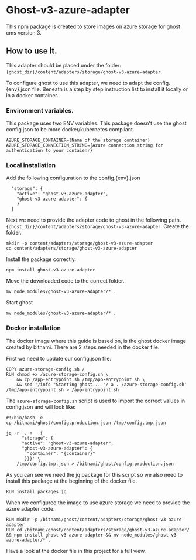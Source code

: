 # Ghost-v3-azure-adapter
This npm package is created to store images on azure storage for ghost cms version 3.

## How to use it.
This adapter should be placed under the folder: 
`{ghost_dir}/content/adapters/storage/ghost-v3-azure-adapter`.

To configure ghost to use this adapter, we need to adapt the  config.{env}.json file. 
Beneath is a step by step instruction list to install it locally or in a docker container.

### Environment variables.
This package uses two ENV variables. This package doesn't use the ghost config.json to be more docker/kubernetes compliant.
```
AZURE_STORAGE_CONTAINER={Name of the storage container}
AZURE_STORAGE_CONNECTION_STRING={Azure connection string for authentication to your contaienr}
```

### Local installation
Add the following configuration to the config.{env}.json
```
  "storage": {
    "active": "ghost-v3-azure-adapter",
    "ghost-v3-azure-adapter": {
    }
  }
```

Next we need to provide the adapter code to ghost in the following path. 
`{ghost_dir}/content/adapters/storage/ghost-v3-azure-adapter`. Create the folder.

```
mkdir -p content/adapters/storage/ghost-v3-azure-adapter
cd content/adapters/storage/ghost-v3-azure-adapter
```
Install the package correctly.
```
npm install ghost-v3-azure-adapter
```
Move the downloaded code to the correct folder.
```
mv node_modules/ghost-v3-azure-adapter/* .
```
Start ghost
```
mv node_modules/ghost-v3-azure-adapter/* .
```

### Docker installation
The docker image where this guide is based on, is the ghost docker image created by bitnami.
There are 2 steps needed in the docker file.

First we need to update our config.json file.
```
COPY azure-storage-config.sh /
RUN chmod +x /azure-storage-config.sh \
    && cp /app-entrypoint.sh /tmp/app-entrypoint.sh \
    && sed '/info "Starting ghost... "/ a . /azure-storage-config.sh' /tmp/app-entrypoint.sh > /app-entrypoint.sh

```
The `azure-storage-config.sh` script is used to import the correct values in config.json and will look like:
```
#!/bin/bash -e
cp /bitnami/ghost/config.production.json /tmp/config.tmp.json

jq -r '. +   {
      "storage": {
      "active": "ghost-v3-azure-adapter",
      "ghost-v3-azure-adapter": {
        "container": "{container}"
       }}}' \
    /tmp/config.tmp.json > /bitnami/ghost/config.production.json
```

As you can see we need the jq package for this script so we also need to install this package at the beginning of the docker file.
```
RUN install_packages jq
```
When we configured the image to use azure storage we need to provide the azure adapter code.
```
RUN mkdir -p /bitnami/ghost/content/adapters/storage/ghost-v3-azure-adapter
RUN cd /bitnami/ghost/content/adapters/storage/ghost-v3-azure-adapter/ && npm install ghost-v3-azure-adapter && mv node_modules/ghost-v3-azure-adapter/* .
```

Have a look at the docker file in this project for a full view.